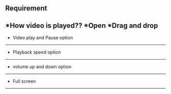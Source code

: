 ## Requirement

*How video is played??
   *Open
   *Drag and drop
   ---------------------------------
   * Video play and Pause option
   -----------------------
   *  Playback speed option
   --------------------------
   * volume up and down option
   --------------------------
   * Full screen
   ------------------------------